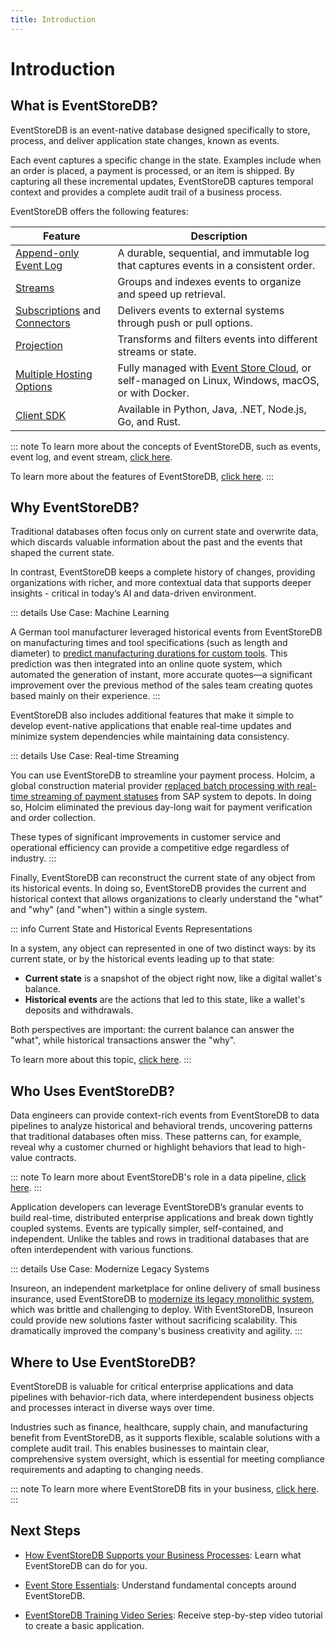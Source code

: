 ```yaml
---
title: Introduction
---
```


# Introduction

## What is EventStoreDB?

EventStoreDB is an event-native database designed specifically to store, process, and deliver application state changes, known as events.

Each event captures a specific change in the state. Examples include when an order is placed, a payment is processed, or an item is shipped. By capturing all these incremental updates, EventStoreDB captures temporal context and provides a complete audit trail of a business process.

EventStoreDB offers the following features:

| Feature | Description                                                                                                               |
|---------|---------------------------------------------------------------------------------------------------------------------------|
| [Append-only Event Log](./concepts.md#event-log) | A durable, sequential, and immutable log that captures events in a consistent order.                                      |
| [Streams](./concepts.md#event-stream) | Groups and indexes events to organize and speed up retrieval.                                                             |
| [Subscriptions](@server/features/persistent-subscriptions.md) and [Connectors](@server/features/connectors/README.md) | Delivers events to external systems through push or pull options.                                                         |
| [Projection](@server/features/projections/README.md) | Transforms and filters events into different streams or state.                                                            |
| [Multiple Hosting Options](https://eventstore.com/downloads) | Fully managed with [Event Store Cloud](/cloud/introduction.md), or self-managed on Linux, Windows, macOS, or with Docker. |
| [Client SDK](@clients/grpc/getting-started.md) | Available in Python, Java, .NET, Node.js, Go, and Rust.                                                                   |

::: note
To learn more about the concepts of EventStoreDB, such as events, event log, and event stream, [click here](/getting-started/concepts.md).

To learn more about the features of EventStoreDB, [click here](/getting-started/features.md).
:::

## Why EventStoreDB?

Traditional databases often focus only on current state and overwrite data, which discards valuable information about the past and the events that shaped the current state.

In contrast, EventStoreDB keeps a complete history of changes, providing organizations with richer, and more contextual data that supports deeper insights - critical in today’s AI and data-driven environment.

::: details Use Case: Machine Learning

A German tool manufacturer leveraged historical events from EventStoreDB on manufacturing times and tool specifications (such as length and diameter) to [predict manufacturing durations for custom tools](https://www.eventstore.com/blog/from-data-to-insights-using-event-log-data-to-train-machine-learning-models). This prediction was then integrated into an online quote system, which automated the generation of instant, more accurate quotes—a significant improvement over the previous method of the sales team creating quotes based mainly on their experience.
:::

EventStoreDB also includes additional features that make it simple to develop event-native applications that enable real-time updates and minimize system dependencies while maintaining data consistency.

::: details Use Case: Real-time Streaming

You can use EventStoreDB to streamline your payment process. Holcim, a global construction material provider [replaced batch processing with real-time streaming of payment statuses](https://www.eventstore.com/case-studies/holcim) from SAP system to depots.  In doing so, Holcim eliminated the previous day-long wait for payment verification and order collection. 

These types of significant improvements in customer service and operational efficiency can provide a competitive edge regardless of industry.
:::

Finally, EventStoreDB can reconstruct the current state of any object from its historical events. In doing so, EventStoreDB provides the current and historical context that allows organizations to clearly understand the "what" and "why" (and "when") within a single system.

::: info Current State and Historical Events Representations

In a system, any object can represented in one of two distinct ways: by its current state, or by the historical events leading up to that state:

- **Current state** is a snapshot of the object right now, like a digital wallet's balance. 
- **Historical events** are the actions that led to this state, like a wallet's deposits and withdrawals.

Both perspectives are important: the current balance can answer the "what", while historical transactions answer the "why".

To learn more about this topic, [click here](/getting-started/evaluate/state-vs-event-based-data-model.html).
:::

## Who Uses EventStoreDB?

Data engineers can provide context-rich events from EventStoreDB to data pipelines to analyze historical and behavioral trends, uncovering patterns that traditional databases often miss. These patterns can, for example, reveal why a customer churned or highlight behaviors that lead to high-value contracts.

::: note
To learn more about EventStoreDB's role in a data pipeline, [click here](/getting-started/evaluate/data-pipeline.md).
:::

Application developers can leverage EventStoreDB’s granular events to build real-time, distributed enterprise applications and break down tightly coupled systems. Events are typically simpler, self-contained, and independent. Unlike the tables and rows in traditional databases that are often interdependent with various functions.

::: details Use Case: Modernize Legacy Systems

Insureon, an independent marketplace for online delivery of small business insurance, used EventStoreDB to [modernize its legacy monolithic system](https://www.eventstore.com/case-studies/insureon), which was brittle and challenging to deploy. With EventStoreDB, Insureon could provide new solutions faster without sacrificing scalability. This dramatically improved the company's business creativity and agility.
:::

## Where to Use EventStoreDB?

EventStoreDB is valuable for critical enterprise applications and data pipelines with behavior-rich data, where interdependent business objects and processes interact in diverse ways over time. 

Industries such as finance, healthcare, supply chain, and manufacturing benefit from EventStoreDB, as it supports flexible, scalable solutions with a complete audit trail. This enables businesses to maintain clear, comprehensive system oversight, which is essential for meeting compliance requirements and adapting to changing needs.

::: note
To learn more where EventStoreDB fits in your business, [click here](/getting-started/evaluate/business-process-support.md).
:::

## Next Steps

- [How EventStoreDB Supports your Business Processes](/getting-started/evaluate/business-process-support.md): Learn what EventStoreDB can do for you. 

- [Event Store Essentials](https://academy.eventstore.com/essentials): Understand fundamental concepts around EventStoreDB.

- [EventStoreDB Training Video Series](https://www.youtube.com/playlist?list=PLWG5TK2D4U_Nb4rWdiQw2jNWYSaBm7lT_): Receive step-by-step video tutorial to create a basic application.